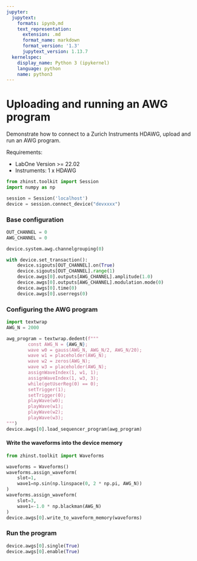 ```yaml
---
jupyter:
  jupytext:
    formats: ipynb,md
    text_representation:
      extension: .md
      format_name: markdown
      format_version: '1.3'
      jupytext_version: 1.13.7
  kernelspec:
    display_name: Python 3 (ipykernel)
    language: python
    name: python3
---
```


# Uploading and running an AWG program

Demonstrate how to connect to a Zurich Instruments HDAWG, upload and run an AWG program.

Requirements:

* LabOne Version >= 22.02
* Instruments:
    1 x HDAWG

```python
from zhinst.toolkit import Session
import numpy as np

session = Session('localhost')
device = session.connect_device("devxxxx")
```

### Base configuration

```python
OUT_CHANNEL = 0
AWG_CHANNEL = 0

device.system.awg.channelgrouping(0)

with device.set_transaction():
    device.sigouts[OUT_CHANNEL].on(True)
    device.sigouts[OUT_CHANNEL].range(1)
    device.awgs[0].outputs[AWG_CHANNEL].amplitude(1.0)
    device.awgs[0].outputs[AWG_CHANNEL].modulation.mode(0)
    device.awgs[0].time(0)
    device.awgs[0].userregs(0)
```

### Configuring the AWG program

```python
import textwrap
AWG_N = 2000

awg_program = textwrap.dedent(f"""
        const AWG_N = {AWG_N};
        wave w0 = gauss(AWG_N, AWG_N/2, AWG_N/20);
        wave w1 = placeholder(AWG_N);
        wave w2 = zeros(AWG_N);
        wave w3 = placeholder(AWG_N);
        assignWaveIndex(1, w1, 1);
        assignWaveIndex(1, w3, 3);
        while(getUserReg(0) == 0);
        setTrigger(1);
        setTrigger(0);
        playWave(w0);
        playWave(w1);
        playWave(w2);
        playWave(w3);
""")
device.awgs[0].load_sequencer_program(awg_program)
```

#### Write the waveforms into the device memory

```python
from zhinst.toolkit import Waveforms

waveforms = Waveforms()
waveforms.assign_waveform(
    slot=1,
    wave1=np.sin(np.linspace(0, 2 * np.pi, AWG_N))
)
waveforms.assign_waveform(
    slot=3,
    wave1=-1.0 * np.blackman(AWG_N)
)
device.awgs[0].write_to_waveform_memory(waveforms)
```

### Run the program

```python
device.awgs[0].single(True)
device.awgs[0].enable(True)
```
